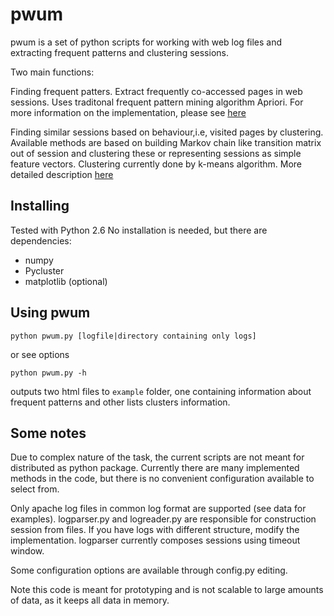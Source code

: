 pwum
=============

pwum is a set of python scripts for working with web log files and extracting frequent patterns and clustering sessions. 

Two main functions:

Finding frequent patters. Extract frequently co-accessed pages in web sessions. Uses traditonal frequent pattern mining algorithm Apriori. For more information on the implementation, please see [here](http://xc.ee/wp-content/uploads/2011/03/report-pattern-mining-web-logs.pdf)

Finding similar sessions based on behaviour,i.e, visited pages by clustering. Available methods are based on building Markov chain like transition matrix out of session and clustering these or representing sessions as simple feature vectors. Clustering currently done by k-means algorithm.
More detailed description [here](http://xc.ee/wp-content/uploads/2011/03/poster-clustering-web-users.pdf)




Installing
-----------
Tested with Python 2.6
No installation is needed, but there are dependencies:

* numpy
* Pycluster
* matplotlib (optional)


Using pwum
-----------

    python pwum.py [logfile|directory containing only logs]

or see options

    python pwum.py -h

outputs two html files to `example` folder, one containing information about frequent patterns and other lists clusters information.




## Some notes
Due to complex nature of the task, the current scripts are not meant for distributed as python package. Currently there are many implemented methods in the code, but there is no convenient configuration available to select from.

Only apache log files in common log format are supported (see data for examples).
logparser.py and logreader.py are responsible for construction session from files. If you have logs with different structure, modify the implementation. logparser currently composes sessions using timeout window.

Some configuration options are available through config.py editing.

Note this code is meant for prototyping and is not scalable to large amounts of data, as it keeps all data in memory.



